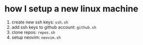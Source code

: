 # how I setup a new linux machine

1. create new ssh keys: `ssh.sh`
2. add ssh keys to github account: `github.sh`
3. clone repos: `repos.sh`
4. setup neovim: `neovim.sh`
